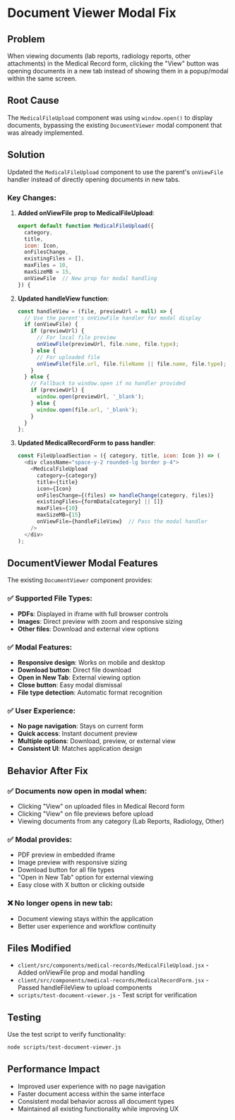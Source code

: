 # Document Viewer Modal Fix

## Problem
When viewing documents (lab reports, radiology reports, other attachments) in the Medical Record form, clicking the "View" button was opening documents in a new tab instead of showing them in a popup/modal within the same screen.

## Root Cause
The `MedicalFileUpload` component was using `window.open()` to display documents, bypassing the existing `DocumentViewer` modal component that was already implemented.

## Solution
Updated the `MedicalFileUpload` component to use the parent's `onViewFile` handler instead of directly opening documents in new tabs.

### Key Changes:

1. **Added onViewFile prop to MedicalFileUpload**:
   ```javascript
   export default function MedicalFileUpload({ 
     category, 
     title, 
     icon: Icon, 
     onFilesChange, 
     existingFiles = [],
     maxFiles = 10,
     maxSizeMB = 15,
     onViewFile  // New prop for modal handling
   }) {
   ```

2. **Updated handleView function**:
   ```javascript
   const handleView = (file, previewUrl = null) => {
     // Use the parent's onViewFile handler for modal display
     if (onViewFile) {
       if (previewUrl) {
         // For local file preview
         onViewFile(previewUrl, file.name, file.type);
       } else {
         // For uploaded file
         onViewFile(file.url, file.fileName || file.name, file.type);
       }
     } else {
       // Fallback to window.open if no handler provided
       if (previewUrl) {
         window.open(previewUrl, '_blank');
       } else {
         window.open(file.url, '_blank');
       }
     }
   };
   ```

3. **Updated MedicalRecordForm to pass handler**:
   ```javascript
   const FileUploadSection = ({ category, title, icon: Icon }) => (
     <div className="space-y-2 rounded-lg border p-4">
       <MedicalFileUpload
         category={category}
         title={title}
         icon={Icon}
         onFilesChange={(files) => handleChange(category, files)}
         existingFiles={formData[category] || []}
         maxFiles={10}
         maxSizeMB={15}
         onViewFile={handleFileView}  // Pass the modal handler
       />
     </div>
   );
   ```

## DocumentViewer Modal Features

The existing `DocumentViewer` component provides:

### ✅ **Supported File Types**:
- **PDFs**: Displayed in iframe with full browser controls
- **Images**: Direct preview with zoom and responsive sizing
- **Other files**: Download and external view options

### ✅ **Modal Features**:
- **Responsive design**: Works on mobile and desktop
- **Download button**: Direct file download
- **Open in New Tab**: External viewing option
- **Close button**: Easy modal dismissal
- **File type detection**: Automatic format recognition

### ✅ **User Experience**:
- **No page navigation**: Stays on current form
- **Quick access**: Instant document preview
- **Multiple options**: Download, preview, or external view
- **Consistent UI**: Matches application design

## Behavior After Fix

### ✅ **Documents now open in modal when**:
- Clicking "View" on uploaded files in Medical Record form
- Clicking "View" on file previews before upload
- Viewing documents from any category (Lab Reports, Radiology, Other)

### ✅ **Modal provides**:
- PDF preview in embedded iframe
- Image preview with responsive sizing
- Download button for all file types
- "Open in New Tab" option for external viewing
- Easy close with X button or clicking outside

### ❌ **No longer opens in new tab**:
- Document viewing stays within the application
- Better user experience and workflow continuity

## Files Modified
- `client/src/components/medical-records/MedicalFileUpload.jsx` - Added onViewFile prop and modal handling
- `client/src/components/medical-records/MedicalRecordForm.jsx` - Passed handleFileView to upload components
- `scripts/test-document-viewer.js` - Test script for verification

## Testing
Use the test script to verify functionality:
```bash
node scripts/test-document-viewer.js
```

## Performance Impact
- Improved user experience with no page navigation
- Faster document access within the same interface
- Consistent modal behavior across all document types
- Maintained all existing functionality while improving UX 